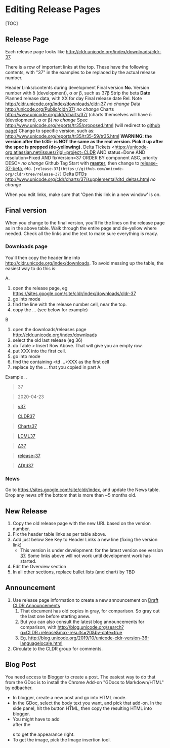 # Editing Release Pages

[TOC]

## Release Page

Each release page looks like <http://cldr.unicode.org/index/downloads/cldr-37>.

There is a row of important links at the top. These have the following contents,
with "37" in the examples to be replaced by the actual release number.

Header Links/contents during development Final version **No.** Version number
with δ (development), α or β, such as 37β Strip the beta **Date** Planned
release data, with XX for day Final release date Rel. Note
<http://cldr.unicode.org/index/downloads/cldr-37> *no change* Data
<http://unicode.org/Public/cldr/37/> *no change* Charts
<http://www.unicode.org/cldr/charts/37/> (charts themselves will have δ
(development), α or β) *no change* Spec
<http://www.unicode.org/reports/tr35/proposed.html> (will redirect to [github
page](https://unicode-org.github.io/cldr/ldml/tr35.html)) Change to specific
version, such as: <http://www.unicode.org/reports/tr35/tr35-59/tr35.html>
**WARNING: the version after the tr35- is NOT the same as the real version. Pick
it up after the spec is prepped (de-yellowing).** Delta Tickets
<https://unicode-org.atlassian.net/issues/?jql=project=CLDR AND status=Done AND
resolution=Fixed AND fixVersion=37 ORDER BY component ASC, priority DESC> *no
change* Github Tag Start with
**[master](https://github.com/unicode-org/cldr.git)**, then change to
[release-37-beta](https://github.com/unicode-org/cldr/tree/release-37-beta),
etc. `[release-37](https://github.com/unicode-org/cldr/tree/release-37)` Delta
DTDs <http://www.unicode.org/cldr/charts/37/supplemental/dtd_deltas.html> *no
change*

When you edit links, make sure that 'Open this link in a new window' is on.

## Final version

When you change to the final version, you'll fix the lines on the release page
as in the above table. Walk through the entire page and de-yellow where needed.
Check all the links and the text to make sure everything is ready.

### Downloads page

You'll then copy the header line into <http://cldr.unicode.org/index/downloads>.
To avoid messing up the table, the easiest way to do this is:

A.

1.  open the release page, eg
    <https://sites.google.com/site/cldr/index/downloads/cldr-37>
2.  go into <HTML> mode
3.  find the line with the release number cell, near the top.
4.  copy the <tr> ... </tr> (see below for example)

B

1.  open the downloads/releases page <http://cldr.unicode.org/index/downloads>
2.  select the old last release (eg 36)
3.  do Table > Insert Row Above. That will give you an empty row.
4.  put XXX into the first cell.
5.  go into <HTML> mode
6.  find the <tr> containing <td ...>XXX</td> as the first cell
7.  replace by the <tr>...</tr> that you copied in part A.

Example <tr>..</tr>

> <tr>

> <td style="text-align:center;white-space:nowrap">37</td>

> <td
> style="text-align:center;white-space:nowrap;background-color:#ffff00">2020-04-23</td>

> <td style="text-align:center;white-space:nowrap"><a
> href="http://cldr.unicode.org/index/downloads/cldr-37"
> target="_blank">v37</a></td>

> <td style="text-align:center;white-space:nowrap"><a
> href="http://unicode.org/Public/cldr/37/" target="_blank">CLDR37</a></td>

> <td style="text-align:center;white-space:nowrap"><a
> href="http://www.unicode.org/cldr/charts/37/"
> target="_blank">Charts37</a></td>

> <td style="text-align:center;white-space:nowrap"><a
> href="http://unicode.org/reports/tr35/proposed.html"
> target="_blank">LDML37</a></td>

> <td style="text-align:center;white-space:nowrap"><a
> href="https://unicode-org.atlassian.net/issues/?jql=project%20%3D%20CLDR%20AND%20status%20%3D%20Done%20AND%20resolution%20%3D%20Fixed%20AND%20fixVersion%20%3D%20%2237%22%20ORDER%20BY%20component%20ASC%2C%20priority%20DESC%2C%20created%20ASC"
> target="_blank">Δ37</a></td>

> <td style="text-align:center;white-space:nowrap"><a
> href="https://github.com/unicode-org/cldr/tree/release-37"
> target="_blank">release-37</a></td>

> <td style="text-align:center;white-space:nowrap"><a
> href="http://www.unicode.org/cldr/charts/37/supplemental/dtd_deltas.html"
> target="_blank">ΔDtd37</a></td>

> </tr>

### News

Go to <https://sites.google.com/site/cldr/index>, and update the News table.
Drop any news off the bottom that is more than ~5 months old.

## New Release

1.  Copy the old release page with the new URL based on the version number.
2.  Fix the header table links as per table above.
3.  Add just below See Key to Header Links a new line (fixing the version link)
    *   This version is under development: for the latest version see version
        [37](../../index/downloads/cldr-37/index.md). Some links above will not
        work until development work has started.
4.  Edit the Overview section
5.  In all other sections, replace bullet lists (and chart) by TBD

## Announcement

1.  Use release page information to create a new announcement on [Draft CLDR
    Announcements](https://docs.google.com/document/d/1_o-mGZkUgt68KqOJVV4OOWDUUzuRjp5AgwoMIKnWQ0M/edit#heading=h.tkuxaftnkqy9)
    1.  That document has old copies in gray, for comparison. So gray out the
        last one before starting anew.
    2.  But you can also consult the latest blog announcements for comparison,
        with
        <http://blog.unicode.org/search?q=CLDR+release&max-results=20&by-date=true>
    3.  Eg,
        <http://blog.unicode.org/2019/10/unicode-cldr-version-36-languagelocale.html>
2.  Circulate to the CLDR group for comments.

## Blog Post

You need access to Blogger to create a post. The easiest way to do that from the
GDoc is to install the Chrome Add-on "GDocs to Markdown/HTML" by edbacher.

*   In blogger, create a new post and go into HTML mode.
*   In the GDoc, select the body text you want, and pick that add-on. In the
    side panel, hit the button HTML, then copy the resulting HTML into blogger.
*   You might have to add <br> after the </p>s to get the appearance right.
*   To get the image, pick the Image insertion tool.
